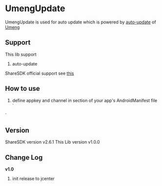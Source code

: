 # UmengUpdate
UmengUpdate is used for auto update which is powered by [auto-update](http://www.umeng.com/component_update) of [Umeng](http://www.umeng.com/)

## Support
This lib support 
1.  auto-update

ShareSDK official support see [this](http://dev.umeng.com/auto-update/android-doc/introduction) 

## How to use
1. define appkey and channel in <application> section of your app's AndroidManifest file
`
<meta-data android:value="YOUR APP KEY" android:name="UMENG_APPKEY"/>
<meta-data android:value="Channel ID" android:name="UMENG_CHANNEL"/>
`

## Version
ShareSDK version v2.6.1
This Lib version v1.0.0

## Change Log
**v1.0**
 1. init release to jcenter
